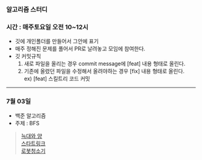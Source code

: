 ### 알고리즘 스터디
### 시간 : 매주토요일 오전 10~12시

- 깃에 개인폴더를 만들어서 그안에 표기
- 매주 정해진 문제를 풀어서 PR로 날려놓고 모임에 참여한다.
- 깃 커밋규칙
  1. 새로 파일을 올리는 경우 commit message에 [feat] 내용 형태로 올린다.
  2. 기존에 올렸던 파일을 수정해서 올려야하는 경우 [fix] 내용 형태로 올린다.<br>
  ex) [feat] 스킬트리 코드 커밋

****

### 7월 03일 
* 백준 알고리즘
* 주제 : BFS
> [늑대와 양](https://www.acmicpc.net/problem/16956) <br>
> [스타트링크](https://www.acmicpc.net/problem/5014) <br>
> [로봇청소기](https://www.acmicpc.net/problem/4991)

